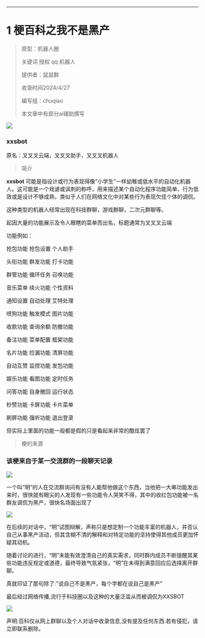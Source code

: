 ------

# 1	梗百科之我不是黑产
>原型：机器人圈
>
>关键词 授权 qq 机器人
>
>提供者：鼠鼠群
>
>收录时间2024/4/27
>
>编写组：chuqiao
>
>本文章中有部分ai辅助撰写
>

![](https://cn-sy1.rains3.com/gengbaike/da.jpg)


### xxsbot  
原名：叉叉叉云端，叉叉叉助手，叉叉叉机器人

>简介

**xxsbot** 可能是指设计或行为表现得像“小学生”一样幼稚或低水平的自动化机器人。这可能是一个戏谑或讽刺的称呼，用来描述某个自动化程序功能简单、行为低效或是设计不够成熟，类似于人们在网络文化中对某些行为表现欠佳个体的调侃。

这种类型的机器人经常出现在科技群聊，游戏群聊，二次元群聊等。

起因大量的功能展示及令人眼瞎的菜单而出名，标题通常为叉叉叉云端

功能例如：

抢包功能 抢包设置 个人助手

头衔功能 群发功能 打卡功能

群管功能 循环任务 召唤功能

音乐菜单 续火功能 个性资料

通知设置 自动处理 艾特处理

喷狗功能 触发模式 图片功能

收款功能 查询余额 防撤功能

备注功能 菜单配置 框架功能

名片功能 捡漏功能 清屏功能

自动互赞 监控功能 发包功能

娱乐功能 看图功能 定时任务

问答功能 自身撤回 运行状态

秒赞功能 卡屏功能 卡片菜单

刷屏功能 强听功能 退出登录

但实际上里面的功能一般都是假的只是看起来非常的酷炫罢了

>梗的来源

### 该梗来自于某一交流群的一段聊天记录

![](https://cn-sy1.rains3.com/gengbaike/ming.jpg)

一个叫“明”的人在交流群询问有没有人能帮他做这个东西，当他把一大串功能发出来时，很快就有眼尖的人发现有一些功能令人哭笑不得，其中的收红包功能被一名群友调侃为黑产，很快名场面出现了

![](https://cn-sy1.rains3.com/gengbaike/hei.png)

在后续的对话中，“明”试图辩解，声称只是想定制一个功能丰富的机器人，并否认自己从事黑产活动，但其含糊不清的解释和对特定功能的坚持使得其他成员更加怀疑其动机。

随着讨论的进行，“明”未能有效澄清自己的真实需求，同时群内成员不断提醒其某些功能违反规定或道德，最终导致气氛紧张，“明”在未得到满意回应后选择离开群聊。

真就印证了那句除了:"说自己不是黑产，每个字都在说自己是黑产"

最后经过网络传播,流行于科技圈以及这种的大量泛滥从而被调侃为XXSBOT

![](https://cn-sy1.rains3.com/gengbaike/XIAO.png)


声明:百科仅从网上群聊以及个人对话中收录信息,没有提及任何东西.若有侵犯，请立即联系删除。